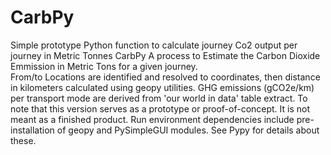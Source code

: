 # CarbPy
Simple prototype Python function to calculate journey Co2 output per journey in Metric Tonnes
CarbPy A process to Estimate the Carbon Dioxide Emmission in Metric Tons for a given journey.  
From/to Locations are identified and resolved to coordinates, then distance in kilometers calculated using geopy utilities.
GHG emissions (gCO2e/km) per transport mode are derived from 'our world in data' table extract.
To note that this version serves as a prototype or proof-of-concept. It is not meant as a finished product. 
Run environment dependencies include pre-installation of geopy and PySimpleGUI modules. See Pypy for details about these.
